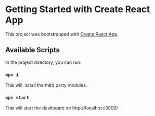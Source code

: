 # Getting Started with Create React App

This project was bootstrapped with [Create React App](https://github.com/facebook/create-react-app).

## Available Scripts

In the project directory, you can run:

### `npm i`

This will install the third party modules.

### `npm start`

This will start the dashboard on http://localhost:3000/

